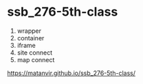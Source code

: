 # ssb_276-5th-class

1. wrapper
2. container
3. iframe
4. site connect
5. map connect

https://matanvir.github.io/ssb_276-5th-class/

